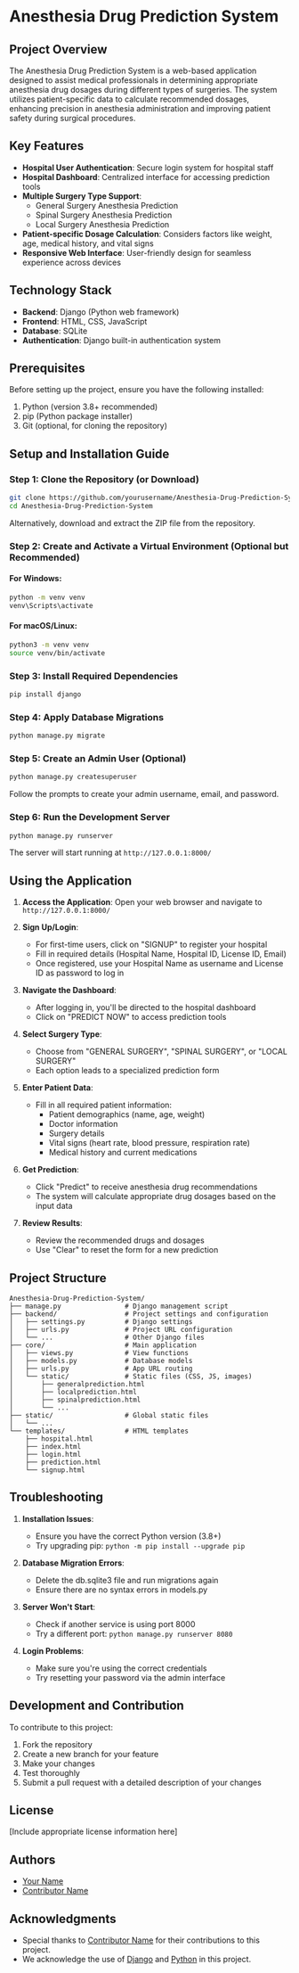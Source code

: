 # Anesthesia Drug Prediction System

## Project Overview

The Anesthesia Drug Prediction System is a web-based application designed to assist medical professionals in determining appropriate anesthesia drug dosages during different types of surgeries. The system utilizes patient-specific data to calculate recommended dosages, enhancing precision in anesthesia administration and improving patient safety during surgical procedures.

## Key Features

- **Hospital User Authentication**: Secure login system for hospital staff
- **Hospital Dashboard**: Centralized interface for accessing prediction tools
- **Multiple Surgery Type Support**: 
  - General Surgery Anesthesia Prediction
  - Spinal Surgery Anesthesia Prediction
  - Local Surgery Anesthesia Prediction
- **Patient-specific Dosage Calculation**: Considers factors like weight, age, medical history, and vital signs
- **Responsive Web Interface**: User-friendly design for seamless experience across devices

## Technology Stack

- **Backend**: Django (Python web framework)
- **Frontend**: HTML, CSS, JavaScript
- **Database**: SQLite
- **Authentication**: Django built-in authentication system

## Prerequisites

Before setting up the project, ensure you have the following installed:

1. Python (version 3.8+ recommended)
2. pip (Python package installer)
3. Git (optional, for cloning the repository)

## Setup and Installation Guide

### Step 1: Clone the Repository (or Download)

```bash
git clone https://github.com/yourusername/Anesthesia-Drug-Prediction-System.git
cd Anesthesia-Drug-Prediction-System
```

Alternatively, download and extract the ZIP file from the repository.

### Step 2: Create and Activate a Virtual Environment (Optional but Recommended)

#### For Windows:
```bash
python -m venv venv
venv\Scripts\activate
```

#### For macOS/Linux:
```bash
python3 -m venv venv
source venv/bin/activate
```

### Step 3: Install Required Dependencies

```bash
pip install django
```

### Step 4: Apply Database Migrations

```bash
python manage.py migrate
```

### Step 5: Create an Admin User (Optional)

```bash
python manage.py createsuperuser
```
Follow the prompts to create your admin username, email, and password.

### Step 6: Run the Development Server

```bash
python manage.py runserver
```

The server will start running at `http://127.0.0.1:8000/`

## Using the Application

1. **Access the Application**: Open your web browser and navigate to `http://127.0.0.1:8000/`

2. **Sign Up/Login**:
   - For first-time users, click on "SIGNUP" to register your hospital
   - Fill in required details (Hospital Name, Hospital ID, License ID, Email)
   - Once registered, use your Hospital Name as username and License ID as password to log in

3. **Navigate the Dashboard**:
   - After logging in, you'll be directed to the hospital dashboard
   - Click on "PREDICT NOW" to access prediction tools

4. **Select Surgery Type**:
   - Choose from "GENERAL SURGERY", "SPINAL SURGERY", or "LOCAL SURGERY"
   - Each option leads to a specialized prediction form

5. **Enter Patient Data**:
   - Fill in all required patient information:
     - Patient demographics (name, age, weight)
     - Doctor information
     - Surgery details
     - Vital signs (heart rate, blood pressure, respiration rate)
     - Medical history and current medications

6. **Get Prediction**:
   - Click "Predict" to receive anesthesia drug recommendations
   - The system will calculate appropriate drug dosages based on the input data

7. **Review Results**:
   - Review the recommended drugs and dosages
   - Use "Clear" to reset the form for a new prediction

## Project Structure

```
Anesthesia-Drug-Prediction-System/
├── manage.py                # Django management script
├── backend/                 # Project settings and configuration
│   ├── settings.py          # Django settings
│   ├── urls.py              # Project URL configuration
│   └── ...                  # Other Django files
├── core/                    # Main application
│   ├── views.py             # View functions
│   ├── models.py            # Database models
│   ├── urls.py              # App URL routing
│   └── static/              # Static files (CSS, JS, images)
│       ├── generalprediction.html
│       ├── localprediction.html
│       ├── spinalprediction.html
│       └── ...
├── static/                  # Global static files
│   └── ...
└── templates/               # HTML templates
    ├── hospital.html
    ├── index.html
    ├── login.html
    ├── prediction.html
    └── signup.html
```

## Troubleshooting

1. **Installation Issues**:
   - Ensure you have the correct Python version (3.8+)
   - Try upgrading pip: `python -m pip install --upgrade pip`

2. **Database Migration Errors**:
   - Delete the db.sqlite3 file and run migrations again
   - Ensure there are no syntax errors in models.py

3. **Server Won't Start**:
   - Check if another service is using port 8000
   - Try a different port: `python manage.py runserver 8080`

4. **Login Problems**:
   - Make sure you're using the correct credentials
   - Try resetting your password via the admin interface

## Development and Contribution

To contribute to this project:

1. Fork the repository
2. Create a new branch for your feature
3. Make your changes
4. Test thoroughly
5. Submit a pull request with a detailed description of your changes

## License

[Include appropriate license information here]

## Authors

- [Your Name](https://github.com/yourusername)
- [Contributor Name](https://github.com/contributorusername)

## Acknowledgments  

- Special thanks to [Contributor Name](https://github.com/contributorusername) for their contributions to this project.
- We acknowledge the use of [Django](https://www.djangoproject.com/) and [Python](https://www.python.org/) in this project.
